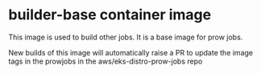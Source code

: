 # builder-base container image

This image is used to build other jobs. It is a base image for prow jobs.

New builds of this image will automatically raise a PR to update the image tags in the prowjobs in the aws/eks-distro-prow-jobs repo
